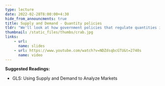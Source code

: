 ```yaml
---
type: lecture
date: 2022-02-28T8:00:00+4:30
hide_from_announcments: true
title: Supply and Demand - Quantity policies
tldr: "We'll look at how government policies that regulate quantities impact economic welfare and market outcomes."
thumbnail: /static_files/thumbs/crab.jpg
links: 
    - url: 
      name: slides
    - url: https://www.youtube.com/watch?v=NDZdsqbcGTU&t=2740s
      name: video
---
```

**Suggested Readings:**
- GLS: Using Supply and Demand to Analyze Markets


